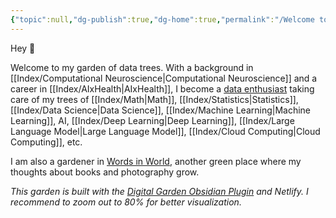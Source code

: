 ```yaml
---
{"topic":null,"dg-publish":true,"dg-home":true,"permalink":"/Welcome to my digital garden/","tags":["gardenEntry"],"dgPassFrontmatter":true,"noteIcon":""}
---
```






Hey 🌱

   

Welcome to my garden of data trees. With a background in [[Index/Computational Neuroscience\|Computational Neuroscience]] and a career in [[Index/AIxHealth\|AIxHealth]], I become a [data enthusiast](https://yannansoda.github.io/) taking care of my trees of [[Index/Math\|Math]], [[Index/Statistics\|Statistics]], [[Index/Data Science\|Data Science]], [[Index/Machine Learning\|Machine Learning]], AI, [[Index/Deep Learning\|Deep Learning]], [[Index/Large Language Model\|Large Language Model]], [[Index/Cloud Computing\|Cloud Computing]], etc.

I am also a gardener in [Words in World](https://words-in-world.vercel.app), another green place where my thoughts about books and photography grow. 

*This garden is built with the [Digital Garden Obsidian Plugin](https://github.com/oleeskild/Obsidian-Digital-Garden) and Netlify. I recommend to zoom out to 80% for better visualization.*